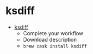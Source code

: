 # ksdiff
- [ksdiff](https://www.kaleidoscopeapp.com/ksdiff2)
  -  Complete your workflow
  - Download description
  - `brew cask install ksdiff`
